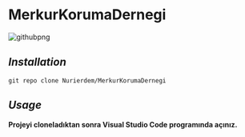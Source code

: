 # **MerkurKorumaDernegi**

![githubpng](https://halagazeteciyiz.net/wp-content/uploads/2020/10/hayvan-haklari-1.jpeg)

## ***Installation***
```
git repo clone Nurierdem/MerkurKorumaDernegi
```
## ***Usage***

**Projeyi cloneladıktan sonra Visual Studio Code programında açınız.**
